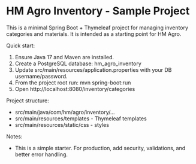 HM Agro Inventory - Sample Project
=================================

This is a minimal Spring Boot + Thymeleaf project for managing inventory categories and materials.
It is intended as a starting point for HM Agro.

Quick start:
1. Ensure Java 17 and Maven are installed.
2. Create a PostgreSQL database: hm_agro_inventory
3. Update src/main/resources/application.properties with your DB username/password.
4. From the project root run: mvn spring-boot:run
5. Open http://localhost:8080/inventory/categories

Project structure:
- src/main/java/com/hm/agro/inventory/...
- src/main/resources/templates - Thymeleaf templates
- src/main/resources/static/css - styles

Notes:
- This is a simple starter. For production, add security, validations, and better error handling.
